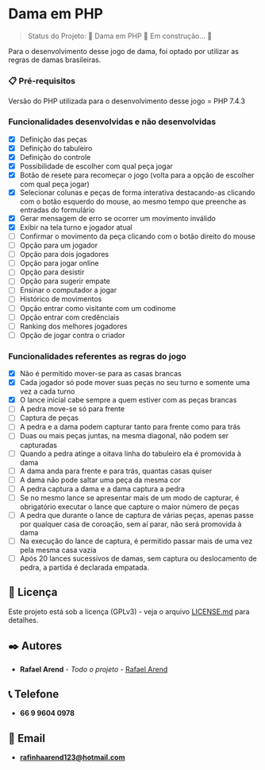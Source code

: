# Dama em PHP

> Status do Projeto: 🚧  Dama em PHP 🚀 Em construção...  🚧

Para o desenvolvimento desse jogo de dama, foi optado por utilizar as regras de damas brasileiras.

### 📋 Pré-requisitos

Versão do PHP utilizada para o desenvolvimento desse jogo = PHP 7.4.3

### Funcionalidades desenvolvidas e não desenvolvidas

- [x] Definição das peças
- [x] Definição do tabuleiro
- [x] Definição do controle
- [x] Possibilidade de escolher com qual peça jogar
- [x] Botão de resete para recomeçar o jogo (volta para a opção de escolher com qual peça jogar)
- [x] Selecionar colunas e peças de forma interativa destacando-as clicando com o botão esquerdo do mouse, ao mesmo tempo que preenche as entradas do formulário
- [x] Gerar mensagem de erro se ocorrer um movimento inválido
- [x] Exibir na tela turno e jogador atual
- [ ] Confirmar o movimento da peça clicando com o botão direito do mouse
- [ ] Opção para um jogador
- [ ] Opção para dois jogadores
- [ ] Opção para jogar online
- [ ] Opção para desistir
- [ ] Opção para sugerir empate
- [ ] Ensinar o computador a jogar
- [ ] Histórico de movimentos
- [ ] Opção entrar como visitante com um codinome
- [ ] Opção entrar com credênciais
- [ ] Ranking dos melhores jogadores
- [ ] Opção de jogar contra o criador

### Funcionalidades referentes as regras do jogo

- [x] Não é permitido mover-se para as casas brancas
- [x] Cada jogador só pode mover suas peças no seu turno e somente uma vez a cada turno
- [x] O lance inicial cabe sempre a quem estiver com as peças brancas
- [ ] A pedra move-se só para frente
- [ ] Captura de peças
- [ ] A pedra e a dama podem capturar tanto para frente como para trás
- [ ] Duas ou mais peças juntas, na mesma diagonal, não podem ser capturadas
- [ ] Quando a pedra atinge a oitava linha do tabuleiro ela é promovida à dama
- [ ] A dama anda para frente e para trás, quantas casas quiser
- [ ] A dama não pode saltar uma peça da mesma cor
- [ ] A pedra captura a dama e a dama captura a pedra
- [ ] Se no mesmo lance se apresentar mais de um modo de capturar, é obrigatório executar o lance que capture o maior número de peças
- [ ] A pedra que durante o lance de captura de várias peças, apenas passe por qualquer casa de coroação, sem aí parar, não será promovida à dama
- [ ] Na execução do lance de captura, é permitido passar mais de uma vez pela mesma casa vazia
- [ ] Após 20 lances sucessivos de damas, sem captura ou deslocamento de pedra, a partida é declarada empatada.

## 📄 Licença

Este projeto está sob a licença (GPLv3) - veja o arquivo [LICENSE.md](https://github.com/Ozzy005/Dama-em-PHP/blob/main/README.md) para detalhes.

## ✒️ Autores

* **Rafael Arend** - *Todo o projeto* - [Rafael Arend](https://github.com/Ozzy005)

## 📞 Telefone
* **66 9 9604 0978**

## 📧 Email
* **rafinhaarend123@hotmail.com**

